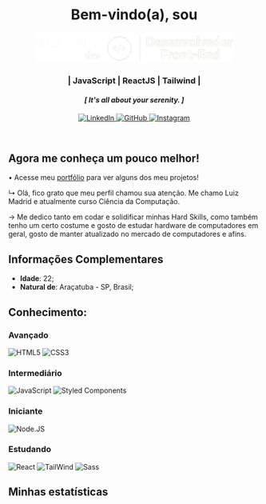 <!-- ↓↓ ########## CABEÇARIO ########## ↓↓ -->

**<h1 align="center">Bem-vindo(a), sou</h1>**

<div align="center">
   <img width="400" src="images/LUIZ MADRID LOGO NOVO (letra branca).png" />
   <br />
   <h3> | JavaScript | ReactJS | Tailwind | </h3>
</div>

<h4 align="center">
   <i>[ It's all about your serenity. ]</i>
</h4>

<!-- ↓↓ Links de Contato ↓↓ -->
<p align='center'>
   <a href="https://www.linkedin.com/in/luiz-madrid/"  target="_blank">
      <img height="30" alt="LinkedIn" title="LinkedIn" 
      src="https://www.vectorlogo.zone/logos/linkedin/linkedin-tile.svg">
   </a>
   <a href="https://github.com/LuizMadrid"  target="_blank">
      <img height="30" alt="GitHub" title="GitHub" 
      src="https://www.vectorlogo.zone/logos/github/github-tile.svg" >
   </a>
   <a href="https://www.instagram.com/luixz.madrid/"  target="_blank">
      <img height="30" alt="Instagram" title="Instagram" 
      src="https://www.vectorlogo.zone/logos/instagram/instagram-icon.svg" >
   </a>
</p>
<!-- ↑↑ Links de Contato ↑↑ -->

<!-- ↑↑ ########## CABEÇARIO ########## ↑↑ -->

<!-- ===========XXX=========== -->

<br />

**<h2> Agora me conheça um pouco melhor! </h2>**

• Acesse meu [portfólio](https://luizmadrid.github.io) para ver alguns dos meu projetos!

↳ Olá, fico grato que meu perfil chamou sua atenção. Me chamo Luiz Madrid e atualmente curso Ciência da Computação.

→ Me dedico tanto em codar e solidificar minhas Hard Skills, como também tenho um certo costume e gosto de estudar hardware de computadores em geral, gosto de manter atualizado no mercado de computadores e afins.

**<h2> Informações Complementares </h2>**

- **Idade**: 22;
- **Natural de**: Araçatuba - SP, Brasil;

**<h2> Conhecimento:</h2>**

**<h3>Avançado</h3>**

<img height="40" title="HTML5" 
   src="https://www.vectorlogo.zone/logos/w3_html5/w3_html5-icon.svg">
<img height="40" title="CSS3" 
   src="https://www.vectorlogo.zone/logos/w3_css/w3_css-icon.svg">

**<h3>Intermediário</h3>**

<img height="40" title="JavaScript" 
   src="https://upload.vectorlogo.zone/logos/javascript/images/239ec8a4-163e-4792-83b6-3f6d96911757.svg">
<img height="40" title="Styled Components" 
   src="https://upload.vectorlogo.zone/logos/styled-components/images/5f59240a-d7b6-4314-bba8-0e799745b69c.svg">

**<h3>Iniciante</h3>**

<img height="40" title="Node.JS" 
   src="https://www.vectorlogo.zone/logos/nodejs/nodejs-icon.svg">

**<h3>Estudando</h3>**

<img height="40" title="React" 
   src="https://www.vectorlogo.zone/logos/reactjs/reactjs-icon.svg">
<img height="40" title="TailWind" 
   src="https://www.vectorlogo.zone/logos/tailwindcss/tailwindcss-icon.svg">
<img height="40" title="Sass" 
   src="https://www.vectorlogo.zone/logos/sass-lang/sass-lang-icon.svg">

**<h2>Minhas estatísticas</h2>**

<p align="center" >
</p>
